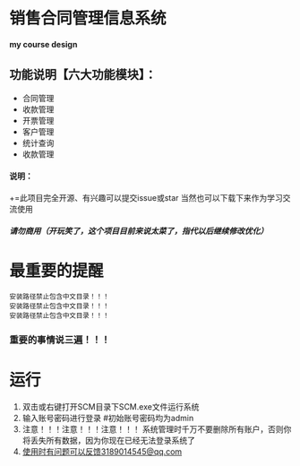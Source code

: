 # 销售合同管理信息系统
#### my course design

## 功能说明【六大功能模块】：

- 合同管理
- 收款管理
- 开票管理
- 客户管理
- 统计查询
- 收款管理

#### 说明：
+=此项目完全开源、有兴趣可以提交issue或star
当然也可以下载下来作为学习交流使用
##### 请勿商用（开玩笑了，这个项目目前来说太菜了，指代以后继续修改优化）

# 最重要的提醒
    安装路径禁止包含中文目录！！！
    安装路径禁止包含中文目录！！！
    安装路径禁止包含中文目录！！！
### 重要的事情说三遍！！！

# 运行
1. 双击或右键打开SCM目录下SCM.exe文件运行系统
2. 输入账号密码进行登录 #初始账号密码均为admin
3. 注意！！！注意！！！注意！！！ 系统管理时千万不要删除所有账户，否则你将丢失所有数据，因为你现在已经无法登录系统了
4. 使用时有问题可以反馈3189014545@qq.com

